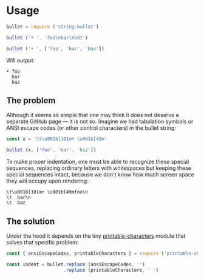 # Usage

```javascript
bullet = require ('string.bullet')
```
```javascript
bullet ('• ', 'foo\nbar\nbaz')
```
```javascript
bullet ('• ', ['foo', 'bar', 'baz'])
```

Will output:

```
• foo
  bar
  baz
```

## The problem

Although it seems so simple that one may think it does not deserve a separate GitHub page — it is not so. Imagine we had tabulation symbols or ANSI escape codes (or other control characters) in the bullet string:

```javascript
const x = '\t\u001b[101m• \u001b[49m'

bullet (x, ['foo', 'bar', 'baz'])
```

To make proper indentation, one must be able to recognize these special sequences, replacing ordinary letters with whitespaces but keeping these special sequences intact, because we don't know how much screen space they will occupy upon rendering:

```
\t\u001b[101m• \u001b[49mfoo\n
\t  bar\n
\t  baz
```

## The solution

Under the hood it depends on the tiny [printable-characters](https://github.com/xpl/printable-characters) module that solves that specific problem:

```javascript
const { ansiEscapeCodes, printableCharacters } = require ('printable-characters')
```
```javascript
const indent = bullet.replace (ansiEscapeCodes, '')
                     .replace (printableCharacters, ' ')
```
